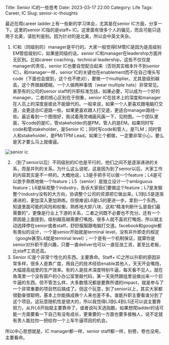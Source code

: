 Title: Senior IC的一些思考
Date: 2023-03-17 22:00
Category: Life
Tags: Career, IC
Slug: senior-ic-thoughts

最近在爬career ladder上有一些新的学习体会，尤其是在senior IC方面，分享一下。这里的senior IC指的是staff+ IC。这里面有很多个人的偏见，而且可能只适用于北美，请批判鉴别。因为针对的是北美，所以会中英文夹杂。

1. IC和（同级别的）manager是平行的。大家一般觉得EM管IC是因为是高级别EM管低级别IC，如果是同级的话，senior IC和manager在leadership方面并无区别。比如career coaching，technical leadership，这些不仅仅是manager的责任，senior IC也要自觉配合起来（否则其实根本升不到senior IC）。和manager一样，senior IC的关键也在enablement而不在自己埋头写code（下面也会提到，这个也不绝对），要做一个multiplier。尤其是级别越高，这个界限越模糊，一个人做两种事情（wear multiple hats）非常常见。甚至有的公司的senior staff的升职标准包括，如果必要，可以成为一个好的manager。二者的核心区别在于侧重，senior IC在技术上的深度和manager在人员上的深度是彼此不能替代的。一般来说，如果一个人更喜欢跟电脑打交道，会更适合IC道路一些。如果更喜欢跟人打交道，更适合manager路线一些。最近看到一个图很好，我试着用灵魂画风画一下，见附图。一个团队里面，写code的是IC，管stakeholder的是PM，管人的是EM。如果同时写code和管stakeholder，是Senior IC；同时写code和管人，是TLM；同时管人和stakeholder，是PM/TPM Lead。如果三个都做，一定要非常小心，要么是天才要么马上就傻逼。

![senior ic](/images/senior-ic.png)

2. （到了senior以后）不同级别的IC也是平行的，他们之间不是逐渐递进的关系，而是并列的关系。为什么这么说呢，这是因为到了senior以后，大家工作的内容其实是不一样的。大概地说，L3是手把手可以做一个feature；L4是可以放手熟练地做一个feature；L5（senior）是独立设计一个ambiguous feature；L6是纵观整个industry，告诉大家我们要做这个feature；L7是发掘整个industry没有的大方向，协调整个公司的资源把它做出来。L3到L5是逐渐递进的，更加深入更加熟练。但很难说L6是L5的更进一步。拿到一个东西，知道里面可能的风险和权衡，熟练地大卸八块，这和“精准判断什么是我们最需要的”，更像是行业上下游的关系，二者之间既不必要也不充分。还有一个原因是上面提到，级别越高越需要打嘴炮。很多人就不喜欢打嘴炮，所以就主动选择停在senior或者staff，舒舒服服跟电脑打交道。facebook和google都有类似的设计，一个是senior开始就是terminal level，没有非升即走的规定（google甚至L4就是terminal level）；一个是有一个机制保证，就算你是senior对升职不感兴趣，只要一直deliver也可以一直狂涨工资，甚至比老板，比staff工资还高。
3. Senior IC是个非常个性化的东西。主要靠命。Staff+ IC之所以升职的原因非常多样，很多人是靠广度，用自己的技术经验enable其他人，天天开会嘴炮，大幅提高组里的生产效率。有的人是技术深度特别牛逼，每天看不见人，就在角落里一个没有窗户的小办公室里敲代码，某一天突然跟组里说做出来一个巨牛逼的东西。但不管怎么样，大多数情况都是要靠所谓的impact，就是参与了一个非常重要的项目然后搞成了。但这个玩意，到了senior以上，其实大家都很勤奋很聪明，基本上你能搞成换个人来也差不多。谁能升职主要看谁分到了这个项目。这玩意随机性是很大的，所以我觉得L3到L4到L5还可以说主要靠努力，从升L6开始就主要靠命了，或者说叫天选指数。如果想爬ladder的话可能一方面要看一下自己有没有成长，更重要的一方面也要多接触人，说不定就有贵人能拉你一把给你一个上车牛逼项目的机会。

所以中心思想就是，IC manager都一样，senior staff都一样，别卷，卷也没用，主要看命。
